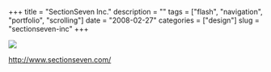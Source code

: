 +++
title = "SectionSeven Inc."
description = ""
tags = ["flash", "navigation", "portfolio", "scrolling"]
date = "2008-02-27"
categories = ["design"]
slug = "sectionseven-inc"
+++


 

  <div id="screens-thumbs" class="clearfix">
    <div class="txt-center" id="design-submission"><a href="http://www.sectionseven.com/"><img id='bluga-thumbnail-876' class='bluga-thumbnail large' src='/media/bluga/
wt47f279175b6df_0.jpg'/></a></div>  
  </div>   
<p><a href="http://www.sectionseven.com/">http://www.sectionseven.com/</a></p>




